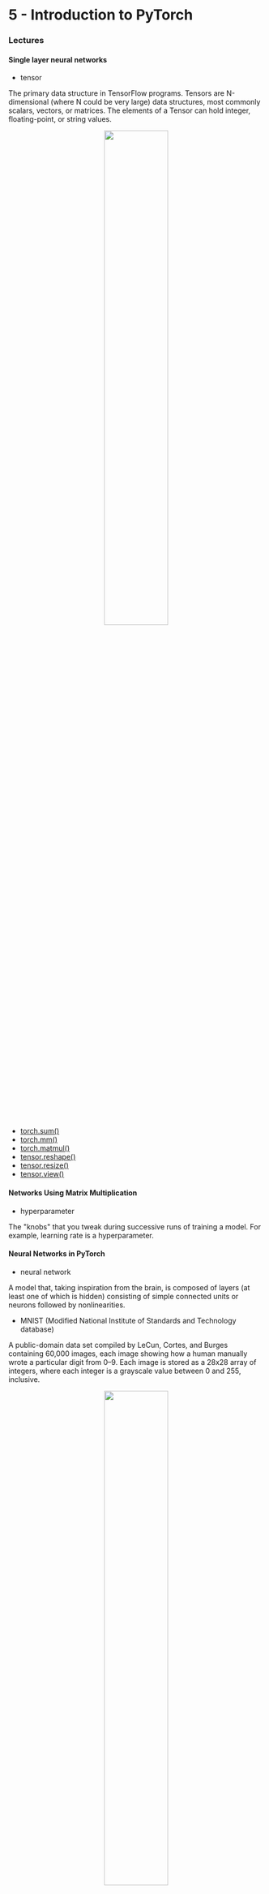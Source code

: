 # 5 - Introduction to PyTorch
### Lectures

#### Single layer neural networks
* tensor

The primary data structure in TensorFlow programs. Tensors are N-dimensional (where N could be very large) data structures, most commonly scalars, vectors, or matrices. The elements of a Tensor can hold integer, floating-point, or string values.
<p align="center">
  <img src="./images/lesson-5/tensor.PNG" width="50%">
</p>

* [torch.sum()](https://pytorch.org/docs/stable/torch.html#torch.sum)
* [torch.mm()](https://pytorch.org/docs/stable/torch.html#torch.mm)
* [torch.matmul()](https://pytorch.org/docs/stable/torch.html#torch.matmul)
* [tensor.reshape()](https://pytorch.org/docs/stable/tensors.html#torch.Tensor.reshape)
* [tensor.resize()](https://pytorch.org/docs/stable/tensors.html#torch.Tensor.resize_)
* [tensor.view()](https://pytorch.org/docs/stable/tensors.html#torch.Tensor.view)

#### Networks Using Matrix Multiplication
* hyperparameter

The "knobs" that you tweak during successive runs of training a model. For example, learning rate is a hyperparameter.

#### Neural Networks in PyTorch
* neural network

A model that, taking inspiration from the brain, is composed of layers (at least one of which is hidden) consisting of simple connected units or neurons followed by nonlinearities.

* MNIST (Modified National Institute of Standards and Technology database)

A public-domain data set compiled by LeCun, Cortes, and Burges containing 60,000 images, each image showing how a human manually wrote a particular digit from 0–9. Each image is stored as a 28x28 array of integers, where each integer is a grayscale value between 0 and 255, inclusive.
<p align="center">
  <img src="https://github.com/agungsantoso/deep-learning-v2-pytorch/blob/master/intro-to-pytorch/assets/mnist.png?raw=1" width="50%">
</p>

* activation function

A function (for example, ReLU or sigmoid) that takes in the weighted sum of all of the inputs from the previous layer and then generates and passes an output value (typically nonlinear) to the next layer.
 
 * [nn.Sequential](https://pytorch.org/docs/master/nn.html#torch.nn.Sequential)

#### Network Architectures in PyTorch
* backpropagation

The primary algorithm for performing gradient descent on neural networks. First, the output values of each node are calculated (and cached) in a forward pass. Then, the partial derivative of the error with respect to each parameter is calculated in a backward pass through the graph.

* batch

The set of examples used in one iteration (that is, one gradient update) of model training.

* batch size

The number of examples in a batch. For example, the batch size of SGD is 1, while the batch size of a mini-batch is usually between 10 and 1000. Batch size is usually fixed during training and inference;

* cross-entropy

A generalization of Log Loss to multi-class classification problems. Cross-entropy quantifies the difference between two probability distributions

* epoch

A full training pass over the entire data set such that each example has been seen once. Thus, an epoch represents N/batch size training iterations, where N is the total number of examples.

* hidden layer

A synthetic layer in a neural network between the input layer (that is, the features) and the output layer (the prediction). Hidden layers typically contain an activation function (such as ReLU) for training. A deep neural network contains more than one hidden layer.

* logits

The vector of raw (non-normalized) predictions that a classification model generates, which is ordinarily then passed to a normalization function. If the model is solving a multi-class classification problem, logits typically become an input to the softmax function. The softmax function then generates a vector of (normalized) probabilities with one value for each possible class.

* optimizer

A specific implementation of the gradient descent algorithm.

* step

A forward and backward evaluation of one batch.
step size
Synonym for learning rate.

* stochastic gradient descent (SGD)

A gradient descent algorithm in which the batch size is one. In other words, SGD relies on a single example chosen uniformly at random from a data set to calculate an estimate of the gradient at each step.

* [nn.CrossEntropyLoss](https://pytorch.org/docs/stable/nn.html#torch.nn.CrossEntropyLoss)
* [nn.LogSoftmax](https://pytorch.org/docs/stable/nn.html#torch.nn.LogSoftmax)
* [nn.NLLLoss](https://pytorch.org/docs/stable/nn.html#torch.nn.NLLLoss)
* [Optim Package](https://pytorch.org/docs/stable/optim.html)

#### Classifying Fashion-MNIST
* [the criterion](https://pytorch.org/docs/master/nn.html#loss-functions)
* [the optimizer](http://pytorch.org/docs/master/optim.html)

#### Inference and Validation
* dropout regularization

A form of regularization useful in training neural networks. Dropout regularization works by removing a random selection of a fixed number of the units in a network layer for a single gradient step. The more units dropped out, the stronger the regularization. This is analogous to training the network to emulate an exponentially large ensemble of smaller networks.

* inference

In machine learning, often refers to the process of making predictions by applying the trained model to unlabeled examples. In statistics, inference refers to the process of fitting the parameters of a distribution conditioned on some observed data. (See the Wikipedia article on statistical inference.)

* overfitting

Creating a model that matches the training data so closely that the model fails to make correct predictions on new data.

* precision

A metric for classification models. Precision identifies the frequency with which a model was correct when predicting the positive class.

* recall

A metric for classification models that answers the following question: Out of all the possible positive labels, how many did the model correctly identify?

* validation set

A subset of the data set—disjunct from the training set—that you use to adjust hyperparameters.

* [nn.Dropout](https://pytorch.org/docs/stable/nn.html#torch.nn.Dropout)

#### Saving and Loading Models
* checkpoint

Data that captures the state of the variables of a model at a particular time. Checkpoints enable exporting model weights, as well as performing training across multiple sessions. Checkpoints also enable training to continue past errors (for example, job preemption). Note that the graph itself is not included in a checkpoint.

#### Loading Image Data
* [`datasets.ImageFolder`](http://pytorch.org/docs/master/torchvision/datasets.html#imagefolder)
* [`transforms`](http://pytorch.org/docs/master/torchvision/transforms.html)
  * [`DataLoader`]  (http://pytorch.org/docs/master/data.html#torch.utils.data.DataLoader)

#### Transfer Learning
* [model](http://pytorch.org/docs/0.3.0/torchvision/models.html)
* [CUDA](https://developer.nvidia.com/cuda-zone)

#### Tips, Tricks, and Other Notes
* Make use of the .shape method during debugging and development.
* Make sure you're clearing the gradients in the training loop with `optimizer.zero_grad()`. 
* If you're doing a validation loop, be sure to set the network to evaluation mode with `model.eval()`, then back to training mode with `model.train()`.
* If you're trying to run your network on the GPU, check to make sure you've moved the model and all necessary tensors to the GPU with `.to(device)` where device is either `"cuda"` or `"cpu"`

### Notebooks
* [Tensors in PyTorch](https://github.com/agungsantoso/deep-learning-v2-pytorch/blob/master/intro-to-pytorch/Part%201%20-%20Tensors%20in%20PyTorch%20(Exercises).ipynb)
* [Neural networks with PyTorch](https://github.com/agungsantoso/deep-learning-v2-pytorch/blob/master/intro-to-pytorch/Part%202%20-%20Neural%20Networks%20in%20PyTorch%20(Exercises).ipynb)
* [Training Neural Networks](https://github.com/agungsantoso/deep-learning-v2-pytorch/blob/master/intro-to-pytorch/Part%203%20-%20Training%20Neural%20Networks%20(Exercises).ipynb)
* [Classifying Fashion-MNIST](https://github.com/agungsantoso/deep-learning-v2-pytorch/blob/master/intro-to-pytorch/Part%204%20-%20Fashion-MNIST%20(Exercises).ipynb)
* [Inference and Validation](https://github.com/agungsantoso/deep-learning-v2-pytorch/blob/master/intro-to-pytorch/Part%205%20-%20Inference%20and%20Validation%20(Exercises).ipynb)
* [Saving and Loading Models](https://github.com/agungsantoso/deep-learning-v2-pytorch/blob/master/intro-to-pytorch/Part%206%20-%20Saving%20and%20Loading%20Models.ipynb)
* [Loading Image Data](https://colab.research.google.com/github/agungsantoso/deep-learning-v2-pytorch/blob/master/intro-to-pytorch/Part%207%20-%20Loading%20Image%20Data%20(Exercises).ipynb#scrollTo=IVfPhjj-OCqv)
* [Transfer Learning](https://colab.research.google.com/github/agungsantoso/deep-learning-v2-pytorch/blob/master/intro-to-pytorch/Part%208%20-%20Transfer%20Learning%20(Exercises).ipynb#scrollTo=4_6rfBV_RLSA)

### Tips & Trick
#### [Things to run torch Training with GPU in colab](https://pytorchfbchallenge.slack.com/archives/CE15VH5KJ/p1543083497415500)
* install pytorch
```
# http://pytorch.org/
from os.path import exists
from wheel.pep425tags import get_abbr_impl, get_impl_ver, get_abi_tag
platform = '{}{}-{}'.format(get_abbr_impl(), get_impl_ver(), get_abi_tag())
cuda_output = !ldconfig -p|grep cudart.so|sed -e 's/.*\.\([0-9]*\)\.\([0-9]*\)$/cu\1\2/'
accelerator = cuda_output[0] if exists('/dev/nvidia0') else 'cpu'

!pip install -q http://download.pytorch.org/whl/{accelerator}/torch-0.4.1-{platform}-linux_x86_64.whl torchvision
import torch
```

* download dataset
```
!wget -c https://s3.amazonaws.com/content.udacity-data.com/nd089/Cat_Dog_data.zip;
!unzip -qq Cat_Dog_data.zip;
!wget -c https://raw.githubusercontent.com/udacity/deep-learning-v2-pytorch/master/intro-to-pytorch/helper.py
```

* other dependencies
```
!pip install Pillow==4.0.0
!pip install PIL
!pip install image
import PIL
```

* Click `Runtime` - `change Run time type`
* Click `GPU`
